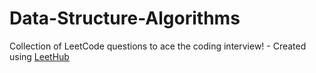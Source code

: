 # Data-Structure-Algorithms
Collection of LeetCode questions to ace the coding interview! - Created using [LeetHub](https://github.com/QasimWani/LeetHub)

